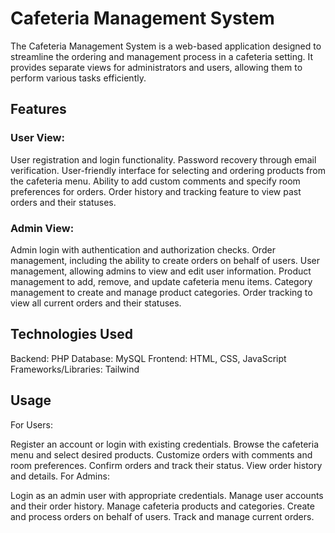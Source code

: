 # Cafeteria Management System

The Cafeteria Management System is a web-based application designed to streamline the ordering and management process in a cafeteria setting. It provides separate views for administrators and users, allowing them to perform various tasks efficiently.

## Features

### User View:

User registration and login functionality.
Password recovery through email verification.
User-friendly interface for selecting and ordering products from the cafeteria menu.
Ability to add custom comments and specify room preferences for orders.
Order history and tracking feature to view past orders and their statuses.

### Admin View:

Admin login with authentication and authorization checks.
Order management, including the ability to create orders on behalf of users.
User management, allowing admins to view and edit user information.
Product management to add, remove, and update cafeteria menu items.
Category management to create and manage product categories.
Order tracking to view all current orders and their statuses.

## Technologies Used

Backend: PHP
Database: MySQL
Frontend: HTML, CSS, JavaScript
Frameworks/Libraries: Tailwind

## Usage

For Users:

Register an account or login with existing credentials.
Browse the cafeteria menu and select desired products.
Customize orders with comments and room preferences.
Confirm orders and track their status.
View order history and details.
For Admins:

Login as an admin user with appropriate credentials.
Manage user accounts and their order history.
Manage cafeteria products and categories.
Create and process orders on behalf of users.
Track and manage current orders.

